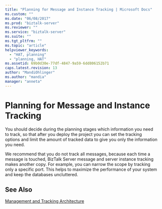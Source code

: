 ```yaml
---
title: "Planning for Message and Instance Tracking | Microsoft Docs"
ms.custom: ""
ms.date: "06/08/2017"
ms.prod: "biztalk-server"
ms.reviewer: ""
ms.service: "biztalk-server"
ms.suite: ""
ms.tgt_pltfrm: ""
ms.topic: "article"
helpviewer_keywords: 
  - "HAT, planning"
  - "planning, HAT"
ms.assetid: 69b0d30e-77df-4847-9a59-6dd806152b71
caps.latest.revision: 13
author: "MandiOhlinger"
ms.author: "mandia"
manager: "anneta"
---
```

# Planning for Message and Instance Tracking
You should decide during the planning stages which information you need to track, so that after you deploy the project you can set the tracking options and limit the amount of tracked data to give you only the information you need.  
  
 We recommend that you do not track all messages, because each time a message is touched, BizTalk Server message and server instance tracking makes another copy. For example, you can narrow the scope by tracking only a specific port. This helps to maximize the performance of your system and keep the databases uncluttered.  
  
## See Also  
 [Management and Tracking Architecture](../core/management-and-tracking-architecture.md)